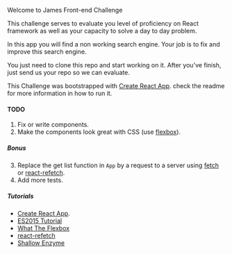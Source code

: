 Welcome to James Front-end Challenge

This challenge serves to evaluate you level of proficiency on React framework as well as your capacity to solve a day to day problem.

In this app you will find a non working search engine.
Your job is to fix and improve this search engine.

You just need to clone this repo and start working on it.
After you've finish, just send us your repo so we can evaluate.

This Challenge was bootstrapped with [Create React App](https://github.com/facebookincubator/create-react-app).
check the readme for more information in how to run it.

#### TODO

1. Fix or write components.
2. Make the components look great with CSS (use [flexbox](https://www.youtube.com/watch?v=Vj7NZ6FiQvo&list=PLu8EoSxDXHP7xj_y6NIAhy0wuCd4uVdid)).

##### Bonus
  3. Replace the get list function in ```App``` by a request to a server using [fetch](https://github.github.io/fetch/) or [react-refetch](https://github.com/heroku/react-refetch).
  4. Add more tests.

##### Tutorials
- [Create React App](https://github.com/facebookincubator/create-react-app).
- [ES2015 Tutorial](https://babeljs.io/docs/learn-es2015/)
- [What The Flexbox](https://www.youtube.com/watch?v=Vj7NZ6FiQvo&list=PLu8EoSxDXHP7xj_y6NIAhy0wuCd4uVdid)
- [react-refetch](https://github.com/heroku/react-refetch)
- [Shallow Enzyme](https://github.com/airbnb/enzyme/blob/master/docs/api/shallow.md)
